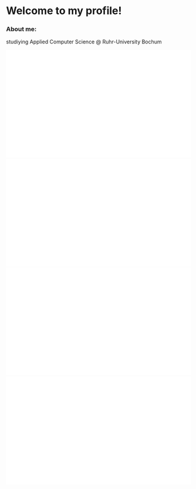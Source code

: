 # Welcome to my profile!
### About me:
studiying Applied Computer Science @ Ruhr-University Bochum

![](https://raw.githubusercontent.com/infinitel8p/github-stats/master/generated/overview.svg#gh-dark-mode-only)
![](https://raw.githubusercontent.com/infinitel8p/github-stats/master/generated/overview.svg#gh-light-mode-only)
![](https://raw.githubusercontent.com/infinitel8p/github-stats/master/generated/languages.svg#gh-dark-mode-only)
![](https://raw.githubusercontent.com/infinitel8p/github-stats/master/generated/languages.svg#gh-light-mode-only) 
